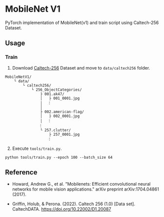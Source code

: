 # MobileNet V1

PyTorch implementation of MobileNet(v1) and train script using Caltech-256 Dataset.


## Usage

### Train

1. Download [Caltech-256](https://data.caltech.edu/records/nyy15-4j048) Dataset and move to `data/caltech256` folder.
   
```
MobileNetV1/
    └ data/
        └ caltech256/
            └ 256_ObjectCategories/
                ├ 001.ak47/
                │   ├ 001_0001.jpg
                │   ⁝
                │
                ├ 002.american-flag/
                │   ├ 002_0001.jpg
                │   ⁝
                ⁝
                └ 257.clutter/
                    ├ 257_0001.jpg
                    ⁝               
```

2. Execute `tools/train.py`.

```
python tools/train.py --epoch 100 --batch_size 64
```

## Reference

- Howard, Andrew G., et al. "Mobilenets: Efficient convolutional neural networks for mobile vision applications." arXiv preprint arXiv:1704.04861 (2017).

- Griffin, Holub, & Perona. (2022). Caltech 256 (1.0) [Data set]. CaltechDATA. https://doi.org/10.22002/D1.20087